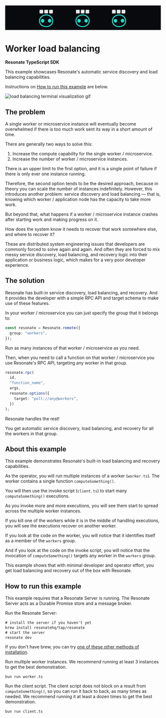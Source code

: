 ![echo load balancing banner](/assets/echo-load-balancing-banner.png)

# Worker load balancing

**Resonate TypeScript SDK**

This example showcases Resonate's automatic service discovery and load balancing capabilities.

Instructions on [How to run this example](#how-to-run-this-example) are below.

![load balancing terminal visualization gif](/assets/load-balancing-ts.gif)

## The problem

A single worker or microservice instance will eventually become overwhelmed if there is too much work sent its way in a short amount of time.

There are generally two ways to solve this:

1. Increase the compute capability for the single worker / microservice.
2. Increase the number of worker / microservice instances.

There is an upper limit to the first option, and it is a single point of failure if there is only ever one instance running.

Therefore, the second option tends to be the desired approach, because in theory you can scale the number of instances indefinitely. However, this introduces another problem: service discovery and load balancing — that is, knowing which worker / application node has the capacity to take more work.

But beyond that, what happens if a worker / microservice instance crashes after starting work and making progress on it.

How does the system know it needs to recover that work somewhere else, and where to recover it?

These are distributed system engineering issues that developers are commonly forced to solve again and again.
And often they are forced to mix messy service discovery, load balancing, and recovery logic into their application or business logic, which makes for a very poor developer experience.

## The solution

Resonate has built-in service discovery, load balancing, and recovery. And it provides the developer with a simple RPC API and target schema to make use of these features.

In your worker / microservice you can just specify the group that it belongs to:

```typescript
const resonate = Resonate.remote({
  group: "workers",
});
```

Run as many instances of that worker / microservice as you need.

Then, when you need to call a function on that worker / microservice you use Resonate's RPC API, targeting any worker in that group.

```typescript
resonate.rpc(
  id,
  "function_name",
  args,
  resonate.options({
    target: "poll://any@workers",
  })
);
```

Resonate handles the rest!

You get automatic service discovery, load balancing, and recovery for all the workers in that group.

## About this example

This example demonstrates Resonate's built-in load balancing and recovery capabilities.

As the operator, you will run multiple instances of a worker (`worker.ts`).
The worker contains a single function `computeSomething()`.

You will then use the invoke script (`client.ts`) to start many `computeSomething()` executions.

As you invoke more and more executions, you will see them start to spread across the multiple worker instances.

If you kill one of the workers while it is in the middle of handling executions, you will see the executions recover on another worker.

If you look at the code on the worker, you will notice that it identifies itself as a member of the `workers` group.

And if you look at the code on the invoke script, you will notice that the invocation of `computeSomething()` targets any worker in the `workers` group.

This example shows that with minimal developer and operator effort, you get load balancing and recovery out of the box with Resonate.

## How to run this example

This example requires that a Resonate Server is running.
The Resonate Server acts as a Durable Promise store and a message broker.

Run the Resonate Server:

```shell
# install the server if you haven't yet
brew install resonatehq/tap/resonate
# start the server
resonate dev
```

If you don't have brew, you can try [one of these other methods of installation](https://docs.resonatehq.io/operate/server-installation).

Run multiple worker instances.
We recommend running at least 3 instances to get the best demonstration.

```shell
bun run worker.ts
```

Run the client script.
The client script does not block on a result from `computeSomething()`, so you can run it back to back, as many times as needed.
We recommend running it at least a dozen times to get the best demonstration.

```shell
bun run client.ts
```
